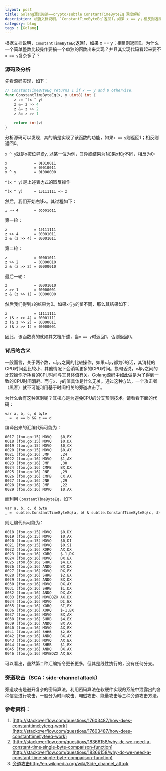 ```yaml
---
layout: post
title: Golang源码阅读——crypto/subtle.ConstantTimeByteEq 深度解析
description: 根据文档说明，`ConstantTimeByteEq`返回1，如果 x == y；相反则返回0。为什么一个简单的整数比较操作要搞一个单独的函数出来实现？并且其实现代码看起来要不`x == y`复杂多了？
category: blog
tags : [Golang]
---
```


根据文档说明，`ConstantTimeByteEq`返回1，如果 x == y；相反则返回0。为什么一个简单整数比较操作要搞一个单独的函数出来实现？并且其实现代码看起来要不`x == y`复杂多了？

### 源码及分析

先看源码实现，如下：

```go
// ConstantTimeByteEq returns 1 if x == y and 0 otherwise.
func ConstantTimeByteEq(x, y uint8) int {
	z := ^(x ^ y)
	z &= z >> 4
	z &= z >> 2
	z &= z >> 1

	return int(z)
}
```

分析源码可以发现，其的确是实现了该函数的功能，如果`x == y`则返回1；相反则返回0。

`x ^ y`就是x按位异或y, 以某一位为例，其异或结果为1如果x和y不同，相反为0:

	x            = 01010011
	y            = 00010011
	x ^ y        = 01000000

`^(x ^ y)`是上述表达式的取反操作

	^(x ^ y)     = 10111111 => z

然后，我们开始右移`z`。其过程如下：

	z >> 4       = 00001011

第一轮：
	
	z            = 10111111
	z >> 4       = 00001011
	z & (z >> 4) = 00001011

第二轮：

	z            = 00001011
	z >> 2       = 00000010
	z & (z >> 2) = 00000010

最后一轮：

	z            = 00001010
	z >> 1       = 00000001
	z & (z >> 1) = 00000000

然后我们得到`z`的结果为0。如果`x`与`y`的值不同，那么其结果如下：

	z            = 11111111
	z (& z >> 4) = 00001111
	z (& z >> 2) = 00000011
	z (& z >> 1) = 00000001

因此，该函数真的就如其文档所述，当`x == y`时返回1，否则返回0。

### 背后的含义

一般而言，关于两个数，`x`与`y`之间的比较操作，如果`x`与`y`都为0的话，其消耗的CPU时间会比较小，其他情况下会消耗更多的CPU时间。换句话说，`x`与`y`之间的比较操作所耗费的CPU时间与其具体值有关。Golang源码中如此做是为了得到一致的CPU时间消耗，而与`x`、`y`的值具体是什么无关。通过这种方法，一个攻击者（黑客）就不可能利用基于时间相关的旁道攻击了。

为什么会有这种区别呢？其核心是为避免CPU的分支预测技术。请看看下面的代码：

	var a, b, c, d byte
	_ =  a == b && c == d

编译出来的汇编代码可能为：

	0017 (foo.go:15) MOVQ    $0,BX
	0018 (foo.go:15) MOVQ    $0,DX
	0019 (foo.go:15) MOVQ    $0,CX
	0020 (foo.go:15) MOVQ    $0,AX
	0021 (foo.go:16) JMP     ,24
	0022 (foo.go:16) MOVQ    $1,AX
	0023 (foo.go:16) JMP     ,30
	0024 (foo.go:16) CMPB    BX,DX
	0025 (foo.go:16) JNE     ,29
	0026 (foo.go:16) CMPB    CX,AX
	0027 (foo.go:16) JNE     ,29
	0028 (foo.go:16) JMP     ,22
	0029 (foo.go:16) MOVQ    $0,AX

而利用 `ConstantTimeByteEq`，如下

	var a, b, c, d byte
	_ =  subtle.ConstantTimeByteEq(a, b) & subtle.ConstantTimeByteEq(c, d)

则汇编代码可能为：

	0018 (foo.go:15) MOVQ    $0,DX
	0019 (foo.go:15) MOVQ    $0,AX
	0020 (foo.go:15) MOVQ    $0,DI
	0021 (foo.go:15) MOVQ    $0,SI
	0022 (foo.go:16) XORQ    AX,DX
	0023 (foo.go:16) XORQ    $-1,DX
	0024 (foo.go:16) MOVQ    DX,BX
	0025 (foo.go:16) SHRB    $4,BX
	0026 (foo.go:16) ANDQ    BX,DX
	0027 (foo.go:16) MOVQ    DX,BX
	0028 (foo.go:16) SHRB    $2,BX
	0029 (foo.go:16) ANDQ    BX,DX
	0030 (foo.go:16) MOVQ    DX,AX
	0031 (foo.go:16) SHRB    $1,DX
	0032 (foo.go:16) ANDQ    DX,AX
	0033 (foo.go:16) MOVBQZX AX,DX
	0034 (foo.go:16) MOVQ    DI,BX
	0035 (foo.go:16) XORQ    SI,BX
	0036 (foo.go:16) XORQ    $-1,BX
	0037 (foo.go:16) MOVQ    BX,AX
	0038 (foo.go:16) SHRB    $4,BX
	0039 (foo.go:16) ANDQ    BX,AX
	0040 (foo.go:16) MOVQ    AX,BX
	0041 (foo.go:16) SHRB    $2,BX
	0042 (foo.go:16) ANDQ    BX,AX
	0043 (foo.go:16) MOVQ    AX,BX
	0044 (foo.go:16) SHRB    $1,BX
	0045 (foo.go:16) ANDQ    BX,AX
	0046 (foo.go:16) MOVBQZX AX,BX

可以看出，虽然第二种汇编指令更长更多，但其是线性执行的，没有任何分支。

### 旁道攻击（SCA：side-channel attack）

旁道攻击是避开复杂的密码算法，利用密码算法在软硬件实现的系统中泄露出的各种信息进行攻击，一般分为时间攻击、电磁攻击、能量攻击等三种旁道攻击方法。 

### 参考资料：

1. [http://stackoverflow.com/questions/17603487/how-does-constanttimebyteeq-work](http://stackoverflow.com/questions/17603487/how-does-constanttimebyteeq-work)
1. [http://stackoverflow.com/questions/18366158/why-do-we-need-a-constant-time-single-byte-comparison-function](http://stackoverflow.com/questions/18366158/why-do-we-need-a-constant-time-single-byte-comparison-function)
1. [旁道攻击http://en.wikipedia.org/wiki/Side_channel_attack](http://en.wikipedia.org/wiki/Side_channel_attack)